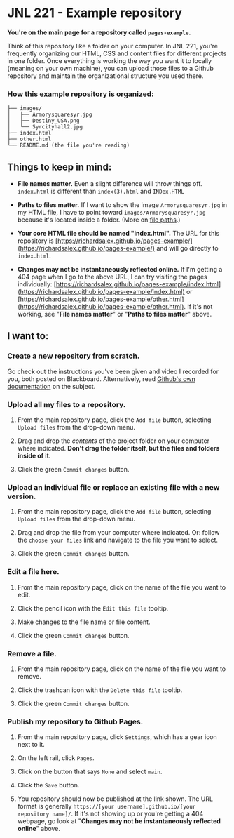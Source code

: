 # JNL 221 - Example repository

__You're on the main page for a repository called `pages-example`.__

Think of this repository like a folder on your computer. In JNL 221, you're frequently organizing our HTML, CSS and content files for different projects in one folder. Once everything is working the way you want it to locally (meaning on your own machine), you can upload those files to a Github repository and maintain the organizational structure you used there.

### How this example repository is organized:

```
├── images/
│   ├── Armorysquaresyr.jpg
│   ├── Destiny_USA.png
│   └── Syrcityhall2.jpg
├── index.html
├── other.html
└── README.md (the file you're reading)
```

## Things to keep in mind:
* __File names matter.__ Even a slight difference will throw things off. `index.html` is different than `index(3).html` and `INDex.HTML`

* __Paths to files matter.__ If I want to show the image `Armorysquaresyr.jpg` in my HTML file, I have to point toward `images/Armorysquaresyr.jpg` because it's located inside a folder. (More on [file paths](https://www.w3schools.com/html/html_filepaths.asp).)

* __Your core HTML file should be named "index.html".__ The URL for this repository is [https://richardsalex.github.io/pages-example/](https://richardsalex.github.io/pages-example/) and will go directly to `index.html`.

* __Changes may not be instantaneously reflected online.__ If I'm getting a 404 page when I go to the above URL, I can try visiting the pages individually: [https://richardsalex.github.io/pages-example/index.html](https://richardsalex.github.io/pages-example/index.html) or [https://richardsalex.github.io/pages-example/other.html](https://richardsalex.github.io/pages-example/other.html). If it's not working, see "__File names matter__" or "__Paths to files matter__" above.

## I want to:
### Create a new repository from scratch.
Go check out the instructions you've been given and video I recorded for you, both posted on Blackboard. Alternatively, read [Github's own documentation](https://docs.github.com/en/get-started/quickstart/create-a-repo) on the subject.

### Upload all my files to a repository. 
1. From the main repository page, click the `Add file` button, selecting `Upload files` from the drop-down menu.

2. Drag and drop the _contents_ of the project folder on your computer where indicated. __Don't drag the folder itself, but the files and folders inside of it.__

3. Click the green `Commit changes` button.

### Upload an individual file or replace an existing file with a new version.
1. From the main repository page, click the `Add file` button, selecting `Upload files` from the drop-down menu.

2. Drag and drop the file from your computer where indicated. Or: follow the `choose your files` link and navigate to the file you want to select.

3. Click the green `Commit changes` button.

### Edit a file here.
1. From the main repository page, click on the name of the file you want to edit.

2. Click the pencil icon with the `Edit this file` tooltip. 

3. Make changes to the file name or file content.

4. Click the green `Commit changes` button.

### Remove a file.
1. From the main repository page, click on the name of the file you want to remove.

2. Click the trashcan icon with the `Delete this file` tooltip.

3. Click the green `Commit changes` button.

### Publish my repository to Github Pages.
1. From the main repository page, click `Settings`, which has a gear icon next to it.

2. On the left rail, click `Pages`.

3. Click on the button that says `None` and select `main`.

4. Click the `Save` button.

5. You repository should now be published at the link shown. The URL format is generally `https://[your username].github.io/[your repository name]/`. If it's not showing up or you're getting a 404 webpage, go look at "__Changes may not be instantaneously reflected online__" above.
